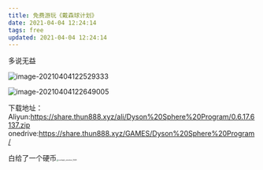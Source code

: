 ```yaml
---
title: 免费游玩《戴森球计划》
date: 2021-04-04 12:24:14
tags: free
updated: 2021-04-04 12:24:14
---
```


多说无益

<!-- more -->

![image-20210404122529333](https://cdn.jsdelivr.net/gh/thun888/tuku@master/img/image-20210404122529333.png)

![image-20210404122649005](https://cdn.jsdelivr.net/gh/thun888/tuku@master/img/image-20210404122649005.png)


下载地址：
Aliyun:https://share.thun888.xyz/ali/Dyson%20Sphere%20Program/0.6.17.6137.zip
onedrive:https://share.thun888.xyz/GAMES/Dyson%20Sphere%20Program/



白给了一个硬币<img src="https://cdn.jsdelivr.net/gh/thun888/tuku@master/img/coolapk_emotion_1020.png" alt="coolapk_emotion_1020" style="zoom:25%;" />
